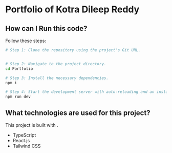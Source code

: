 # Portfolio of Kotra Dileep Reddy

## How can I Run this code?

Follow these steps:

```sh
# Step 1: Clone the repository using the project's Git URL.


# Step 2: Navigate to the project directory.
cd Portfolio

# Step 3: Install the necessary dependencies.
npm i

# Step 4: Start the development server with auto-reloading and an instant preview.
npm run dev
```

## What technologies are used for this project?

This project is built with .

- TypeScript
- React.js
- Tailwind CSS

